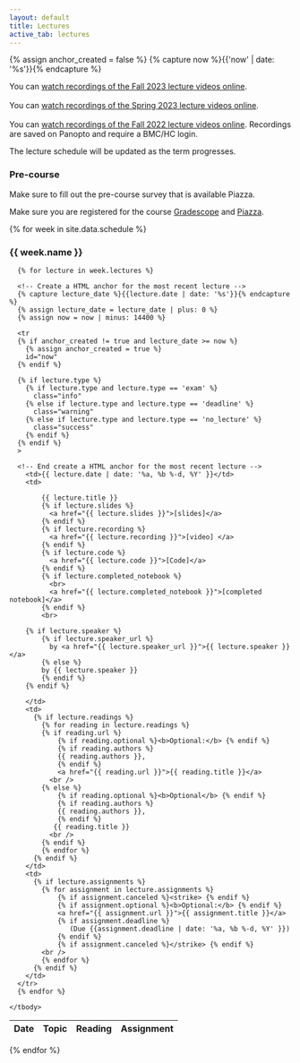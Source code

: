 ```yaml
---
layout: default
title: Lectures
active_tab: lectures
---
```


<!-- Create a HTML anchor for the most recent lecture -->
{% assign anchor_created = false %}
{% capture now %}{{'now' | date: '%s'}}{% endcapture %}
<!-- End create a HTML anchor for the most recent lecture -->


<div class="alert alert-info">

You can <a href="https://brynmawr.hosted.panopto.com/Panopto/Pages/Sessions/List.aspx?folderID=044d58f9-262c-4e56-a8ac-b0660147f4ec">watch recordings of the Fall 2023 lecture videos online</a>.
<br><br>
You can <a href="https://brynmawr.hosted.panopto.com/Panopto/Pages/Sessions/List.aspx?folderID=7d5ab2e3-94a1-4004-a926-af8d013dc393">watch recordings of the Spring 2023 lecture videos online</a>.
<br><br>
You can <a href="https://brynmawr.hosted.panopto.com/Panopto/Pages/Sessions/List.aspx?folderID=b0c6bec5-ac83-404f-b3c7-af01000d8f3c">watch recordings of the Fall 2022 lecture videos online</a>.
Recordings are saved on Panopto and require a BMC/HC login.
</div>

The lecture schedule will be updated as the term progresses. 

### Pre-course

Make sure to fill out the pre-course survey that is available Piazza.

Make sure you are registered for the course [Gradescope](https://www.gradescope.com/) and [Piazza](https://piazza.com/brynmawr/fall2023/cmscb113).

{% for week in site.data.schedule %}
  <h3>
    {{ week.name }}
  </h3>
  	
  	
  <table class="table table-striped">
    <thead>
      <tr>
        <th>Date</th> 
        <th>Topic</th>
        <!--<th>Recordings</th>-->
        <th>Reading</th>
        <th>Assignment</th>
      </tr>
    </thead>
    <tbody>

      {% for lecture in week.lectures %}

      <!-- Create a HTML anchor for the most recent lecture -->
      {% capture lecture_date %}{{lecture.date | date: '%s'}}{% endcapture %}
      {% assign lecture_date = lecture_date | plus: 0 %}
      {% assign now = now | minus: 14400 %}

      <tr
      {% if anchor_created != true and lecture_date >= now %}
        {% assign anchor_created = true %}
        id="now" 
      {% endif %}
      
      {% if lecture.type %}
        {% if lecture.type and lecture.type == 'exam' %}
          class="info" 
        {% else if lecture.type and lecture.type == 'deadline' %}
          class="warning"
        {% else if lecture.type and lecture.type == 'no_lecture' %}
          class="success"
        {% endif %}
      {% endif %}
      >

      <!-- End create a HTML anchor for the most recent lecture -->
        <td>{{ lecture.date | date: '%a, %b %-d, %Y' }}</td>
        <td>
         
            {{ lecture.title }} 
            {% if lecture.slides %}
              <a href="{{ lecture.slides }}">[slides]</a>
            {% endif %}
            {% if lecture.recording %}
              <a href="{{ lecture.recording }}">[video] </a>
            {% endif %}
            {% if lecture.code %}
              <a href="{{ lecture.code }}">[Code]</a>
            {% endif %}
            {% if lecture.completed_notebook %}
              <br>
              <a href="{{ lecture.completed_notebook }}">[completed notebook]</a>
            {% endif %}
            <br>

  	    {% if lecture.speaker %}
            {% if lecture.speaker_url %}
              by <a href="{{ lecture.speaker_url }}">{{ lecture.speaker }}</a> 
            {% else %} 
            by {{ lecture.speaker }}
            {% endif %}
  	    {% endif %}

        </td>
        <td>	
          {% if lecture.readings %} 	
            {% for reading in lecture.readings %}	
            {% if reading.url %}	
                {% if reading.optional %}<b>Optional:</b> {% endif %}	
                {% if reading.authors %}	
                {{ reading.authors }}, 	
                {% endif %}	
                <a href="{{ reading.url }}">{{ reading.title }}</a> 	
              <br />	
            {% else %}	
                {% if reading.optional %}<b>Optional</b> {% endif %}	
                {% if reading.authors %}	
                {{ reading.authors }}, 	
                {% endif %}	
               {{ reading.title }} 	
              <br />	
            {% endif %}	
            {% endfor %}	
          {% endif %}	
        </td>
        <td>
          {% if lecture.assignments %} 
            {% for assignment in lecture.assignments %}
                {% if assignment.canceled %}<strike> {% endif %}
                {% if assignment.optional %}<b>Optional:</b> {% endif %}
                <a href="{{ assignment.url }}">{{ assignment.title }}</a>
                {% if assignment.deadline %} 
                   (Due {{assignment.deadline | date: '%a, %b %-d, %Y' }})
                {% endif %}
                {% if assignment.canceled %}</strike> {% endif %}
            <br />
            {% endfor %}
          {% endif %}
        </td>
      </tr>
      {% endfor %}
      
    </tbody>
  </table>

  {% endfor %}
